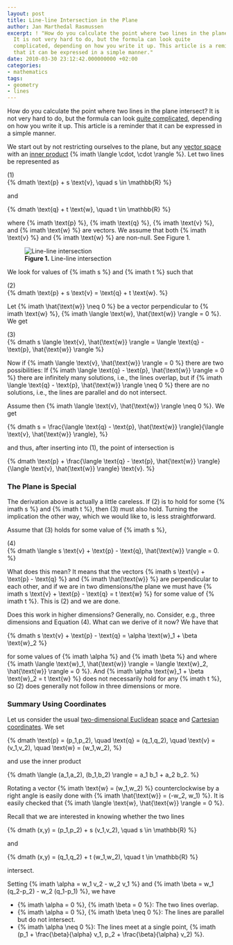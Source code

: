 ```yaml
---
layout: post
title: Line-line Intersection in the Plane
author: Jan Marthedal Rasmussen
excerpt: ! "How do you calculate the point where two lines in the plane intersect?
  It is not very hard to do, but the formula can look quite
  complicated, depending on how you write it up. This article is a reminder
  that it can be expressed in a simple manner."
date: 2010-03-30 23:12:42.000000000 +02:00
categories:
- mathematics
tags:
- geometry
- lines
---
```

How do you calculate the point where two lines in the plane intersect? It is not very hard to do, but the formula can look [quite complicated](http://en.wikipedia.org/w/index.php?title=Line-line_intersection&oldid=330824670), depending on how you write it up. This article is a reminder that it can be expressed in a simple manner.

<span></span>

We start out by not restricting ourselves to the plane, but any [vector space](http://en.wikipedia.org/wiki/Vector_space) with an [inner product](http://en.wikipedia.org/wiki/Inner_product) {% imath \langle \cdot, \cdot \rangle %}. Let two lines be represented as

<div class="pull-right">(1)</div>
{% dmath \text{p} + s \text{v}, \quad s \in \mathbb{R} %}

and

{% dmath \text{q} + t \text{w}, \quad t \in \mathbb{R} %}

where {% imath \text{p} %}, {% imath \text{q} %}, {% imath \text{v} %}, and {% imath \text{w} %} are vectors. We assume that both {% imath \text{v} %} and {% imath \text{w} %} are non-null. See Figure&nbsp;1.

<figure>
  <img src="{{site.baseurl}}media/lines.svg" class="img-responsive" alt="Line-line intersection">
  <figcaption><strong>Figure 1.</strong> Line-line intersection</figcaption>
</figure>

We look for values of {% imath s %} and {% imath t %} such that

<div class="pull-right">(2)</div>
{% dmath \text{p} + s \text{v} = \text{q} + t \text{w}. %}

Let {% imath \hat{\text{w}} \neq 0 %} be a vector perpendicular to {% imath \text{w} %}, {% imath \langle \text{w}, \hat{\text{w}} \rangle = 0 %}. We get

<div class="pull-right">(3)</div>
{% dmath s \langle \text{v}, \hat{\text{w}} \rangle = \langle \text{q} - \text{p}, \hat{\text{w}} \rangle %}

Now if {% imath \langle \text{v}, \hat{\text{w}} \rangle = 0 %} there are two possibilities: If {% imath \langle \text{q} - \text{p}, \hat{\text{w}} \rangle = 0 %} there are infinitely many solutions, i.e., the lines overlap, but if {% imath \langle \text{q} - \text{p}, \hat{\text{w}} \rangle \neq 0 %} there are no solutions, i.e., the lines are parallel and do not intersect.

Assume then {% imath \langle \text{v}, \hat{\text{w}} \rangle \neq 0 %}. We get

{% dmath s = \frac{\langle \text{q} - \text{p}, \hat{\text{w}} \rangle}{\langle \text{v}, \hat{\text{w}} \rangle}, %}

and thus, after inserting into&nbsp;(1), the point of intersection is

{% dmath \text{p} + \frac{\langle \text{q} - \text{p}, \hat{\text{w}} \rangle}{\langle \text{v}, \hat{\text{w}} \rangle} \text{v}. %}

### The Plane is Special

The derivation above is actually a little careless. If&nbsp;(2) is to hold for some {% imath s %} and {% imath t %}, then&nbsp;(3) must also hold. Turning the implication the other way, which we would like to, is less straightforward.

Assume that&nbsp;(3) holds for some value of&nbsp;{% imath s %},

<div class="pull-right">(4)</div>
{% dmath \langle s \text{v} + \text{p} - \text{q}, \hat{\text{w}} \rangle = 0. %}

What does this mean? It means that the vectors {% imath s \text{v} + \text{p} - \text{q} %} and {% imath \hat{\text{w}} %} are perpendicular to each other, and if we are in two dimensions/the plane we must have {% imath s \text{v} + \text{p} - \text{q} = t \text{w} %} for some value of {% imath t %}. This is&nbsp;(2) and we are done.

Does this work in higher dimensions? Generally, no. Consider, e.g., three dimensions and Equation&nbsp;(4). What can we derive of it now? We have that

{% dmath s \text{v} + \text{p} - \text{q} = \alpha \text{w}_1 + \beta \text{w}_2 %}

for some values of {% imath \alpha %} and {% imath \beta %} and where {% imath \langle \text{w}_1, \hat{\text{w}} \rangle = \langle \text{w}_2, \hat{\text{w}} \rangle = 0 %}. And {% imath \alpha \text{w}_1 + \beta \text{w}_2 = t \text{w} %} does not necessarily hold for any {% imath t %}, so&nbsp;(2) does generally not follow in three dimensions or more.

### Summary Using Coordinates

Let us consider the usual [two-dimensional Euclidean](http://en.wikipedia.org/wiki/Euclidean_geometry) [space](http://en.wikipedia.org/wiki/Euclidean_space) and [Cartesian coordinates](http://en.wikipedia.org/wiki/Cartesian_coordinate_system). We set

{% dmath \text{p} = (p_1,p_2), \quad \text{q} = (q_1,q_2), \quad \text{v} = (v_1,v_2), \quad \text{w} = (w_1,w_2), %}

and use the inner product

{% dmath \langle (a_1,a_2), (b_1,b_2) \rangle = a_1 b_1 + a_2 b_2. %}

Rotating a vector {% imath \text{w} = (w_1,w_2) %} counterclockwise by a right angle is easily done with {% imath \hat{\text{w}} = (-w_2, w_1) %}. It is easily checked that {% imath \langle \text{w}, \hat{\text{w}} \rangle = 0 %}.

Recall that we are interested in knowing whether the two lines

{% dmath (x,y) = (p_1,p_2) + s (v_1,v_2), \quad s \in \mathbb{R} %}

and

{% dmath (x,y) = (q_1,q_2) + t (w_1,w_2), \quad t \in \mathbb{R} %}

intersect.

Setting {% imath \alpha = w_1 v_2 - w_2 v_1 %} and {% imath \beta = w_1 (q_2-p_2) - w_2 (q_1-p_1) %}, we have

*   {% imath \alpha = 0 %}, {% imath \beta = 0 %}: The two lines overlap.
*   {% imath \alpha = 0 %}, {% imath \beta \neq 0 %}: The lines are parallel but do not intersect.
*   {% imath \alpha \neq 0 %}: The lines meet at a single point, {% imath (p_1 + \frac{\beta}{\alpha} v_1, p_2 + \frac{\beta}{\alpha} v_2) %}.
